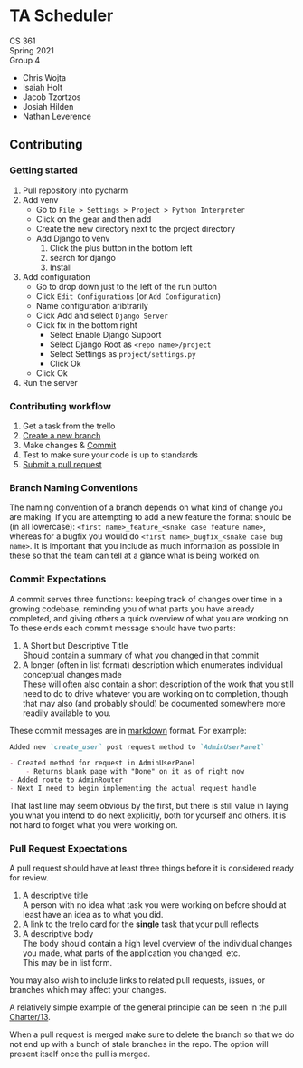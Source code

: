 # TA Scheduler

CS 361  
Spring 2021  
Group 4

- Chris Wojta
- Isaiah Holt
- Jacob Tzortzos
- Josiah Hilden
- Nathan Leverence

## Contributing

### Getting started

1. Pull repository into pycharm
2. Add venv
	- Go to `File > Settings > Project > Python Interpreter`
	- Click on the gear and then add
	- Create the new directory next to the project directory
	- Add Django to venv
		1. Click the plus button in the bottom left
		2. search for django
		3. Install 
3. Add configuration
	- Go to drop down just to the left of the run button
	- Click `Edit Configurations` (or `Add Configuration`)
	- Name configuration aribtrarily
	- Click Add and select `Django Server`
	- Click fix in the bottom right
		- Select Enable Django Support
		- Select Django Root as `<repo name>/project`
		- Select Settings as `project/settings.py`
		- Click Ok
	- Click Ok
4. Run the server

### Contributing workflow

1. Get a task from the trello
2. [Create a new branch](#branch-naming-conventions)
3. Make changes & [Commit](#commit-expectations)
4. Test to make sure your code is up to standards
5. [Submit a pull request](#pull-request-expectations)

### Branch Naming Conventions

The naming convention of a branch depends on what kind of change you are making.
If you are attempting to add a new feature the format should be (in all lowercase):
`<first name>_feature_<snake case feature name>`, whereas for a bugfix you
would do `<first name>_bugfix_<snake case bug name>`. It is important that
you include as much information as possible in these so that the team can tell at
a glance what is being worked on.

### Commit Expectations

A commit serves three functions: keeping track of changes over time in a growing
codebase, reminding you of what parts you have already completed, and giving
others a quick overview of what you are working on.  
To these ends each commit message should have two parts:

1. A Short but Descriptive Title  
   Should contain a summary of what you changed in that commit
2. A longer (often in list format) description which enumerates individual
   conceptual changes made  
   These will often also contain a short description of the work that you still
   need to do to drive whatever you are working on to completion, though that may
   also (and probably should) be documented somewhere more readily available to you.

These commit messages are in [markdown](https://www.markdownguide.org/cheat-sheet)
format. For example:

```markdown
Added new `create_user` post request method to `AdminUserPanel`

- Created method for request in AdminUserPanel
    - Returns blank page with "Done" on it as of right now
- Added route to AdminRouter
- Next I need to begin implementing the actual request handle
```

That last line may seem obvious by the first, but there is still value in laying
you what you intend to do next explicitly, both for yourself and others. It is not
hard to forget what you were working on.

### Pull Request Expectations

A pull request should have at least three things before it is considered ready
for review.

1. A descriptive title  
   A person with no idea what task you were working on before should at least have
   an idea as to what you did.
2. A link to the trello card for the **single** task that your pull reflects
3. A descriptive body  
   The body should contain a high level overview of the individual changes you
   made, what parts of the application you changed, etc.  
   This may be in list form.

You may also wish to include links to related pull requests, issues, or branches which
may affect your changes.

A relatively simple example of the general principle can be seen in the pull
[Charter/13](https://github.com/cs361-spring2021-team4/Charter/pull/13).

When a pull request is merged make sure to delete the branch so that we do not
end up with a bunch of stale branches in the repo. The option will present itself
once the pull is merged.
